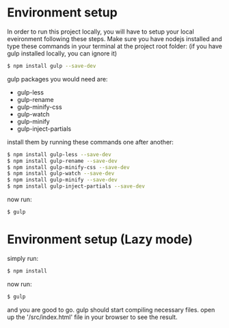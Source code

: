 # Environment setup
In order to run this project locally, you will have to setup your local eveironment following these steps.
Make sure you have nodejs installed and type these commands in your terminal at the project root folder: (if you have gulp installed locally, you can ignore it)
```sh
$ npm install gulp --save-dev
```
gulp packages you would need are:

* gulp-less
* gulp-rename
* gulp-minify-css
* gulp-watch
* gulp-minify
* gulp-inject-partials

install them by running these commands one after another:

```sh
$ npm install gulp-less --save-dev
$ npm install gulp-rename --save-dev
$ npm install gulp-minify-css --save-dev
$ npm install gulp-watch --save-dev
$ npm install gulp-minify --save-dev
$ npm install gulp-inject-partials --save-dev
```

now run:
```sh
$ gulp
```

# Environment setup (Lazy mode)
simply run:
```sh
$ npm install
```

now run:
```sh
$ gulp
```
and you are good to go.
gulp should start compiling necessary files.
open up the '/src/index.html' file in your browser to see the result.
